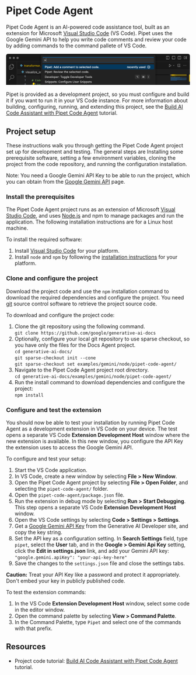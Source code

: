 # Pipet Code Agent

Pipet Code Agent is an AI-powered code assistance tool, built as an extension
for Microsoft [Visual Studio Code](https://code.visualstudio.com/) (VS Code).
Pipet uses the Google Gemini API to help you write code comments and review your
code by adding commands to the command pallete of VS Code.

![pipet-code-agent](./pipet-snippet.png)

Pipet is provided as a development project, so you must configure and build
it if you want to run it in your VS Code instance. For more information
about building, configuring, running, and extending this project, see the
[Build AI Code Assistant with Pipet Code Agent](https://ai.google.dev/examples/pipet-code-agent) tutorial.

## Project setup

These instructions walk you through getting the Pipet Code Agent project set up
for development and testing. The general steps are Installing some prerequisite
software, setting a few environment variables, cloning the project from the code
repository, and running the configuration installation.

Note: You need a Google Gemini API Key to be able to run the project, which you
can obtain from the [Google Gemini API](https://ai.google.dev/tutorials/setup) page.

### Install the prerequisites

The Pipet Code Agent project runs as an extension of Microsoft [Visual Studio
Code](https://code.visualstudio.com/), and uses
[Node.js](https://nodejs.org/) and npm to manage packages and run the
application. The following installation instructions are for a Linux host
machine.

To install the required software:

1.  Install [Visual Studio Code](https://code.visualstudio.com/download)
    for your platform.
1.  Install `node` and `npm` by following the [installation
    instructions](https://nodejs.org/) for your platform.

### Clone and configure the project

Download the project code and use the `npm` installation command to download
the required dependencies and configure the project. You need
[git](https://git-scm.com/) source control software to retrieve
the project source code.

To download and configure the project code:

1.  Clone the git repository using the following command.\
    `git clone https://github.com/google/generative-ai-docs`
1.  Optionally, configure your local git repository to use sparse checkout,
so you have only the files for the Docs Agent project.\
    `cd generative-ai-docs/`\
    `git sparse-checkout init --cone`\
    `git sparse-checkout set examples/gemini/node/pipet-code-agent/`
1.  Navigate to the Pipet Code Agent project root directory.\
    `cd generative-ai-docs/examples/gemini/node/pipet-code-agent/`
1.  Run the install command to download dependencies and configure the project:\
    `npm install`

### Configure and test the extension

You should now be able to test your installation by running Pipet Code Agent as
a development extension in VS Code on your device. The test opens a separate VS
Code **Extension Development Host** window where the new extension is available.
In this new window, you configure the API Key the extension uses to access the
Google Gemini API.

To configure and test your setup:

1.  Start the VS Code application.
1.  In VS Code, create a new window by selecting **File > New Window**.
1.  Open the Pipet Code Agent project by selecting **File > Open Folder**,
    and selecting the `pipet-code-agent/` folder.
1.  Open the `pipet-code-agent/package.json` file.
1.  Run the extension in debug mode by selecting **Run > Start Debugging**.
    This step opens a separate VS Code **Extension Development Host** window.
1.  Open the VS Code settings by selecting **Code > Settings > Settings**.
1.  Get a [Google Gemini API Key](https://ai.google.dev/tutorials/setup)
    from the Generative AI Developer site, and copy the key string.
1.  Set the API key as a configuration setting. In **Search Settings**
    field, type `pipet`, select the **User** tab, and in the **Google > Gemini
    Api Key** setting, click the **Edit in settings.json** link, and add your
    Gemini API key:\
    `"google.gemini.apiKey": "your-api-key-here"`
1.  Save the changes to the `settings.json` file and close the settings tabs.

**Caution:** Treat your API Key like a password and protect it appropriately. Don't
embed your key in publicly published code.

To test the extension commands:

1.  In the VS Code **Extension Development Host** window, select some code
    in the editor window.
1.  Open the command palette by selecting **View > Command Palette**.
1.  In the Command Palette, type `Pipet` and select one of the commands with
    that prefix.


## Resources

- Project code tutorial:
[Build AI Code Assistant with Pipet Code Agent](https://ai.google.dev/examples/pipet-code-agent) tutorial.
